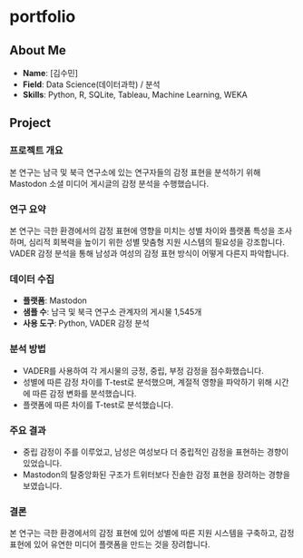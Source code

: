 # portfolio

## About Me
- **Name**: [김수민]
- **Field**: Data Science(데이터과학) / 분석
- **Skills**: Python, R, SQLite, Tableau, Machine Learning, WEKA


## Project
### 프로젝트 개요
본 연구는 남극 및 북극 연구소에 있는 연구자들의 감정 표현을 분석하기 위해 Mastodon 소셜 미디어 게시글의 감정 분석을 수행했습니다.

### 연구 요약
본 연구는 극한 환경에서의 감정 표현에 영향을 미치는 성별 차이와 플랫폼 특성을 조사하며, 심리적 회복력을 높이기 위한 성별 맞춤형 지원 시스템의 필요성을 강조합니다. VADER 감정 분석을 통해 남성과 여성의 감정 표현 방식이 어떻게 다른지 파악합니다.

### 데이터 수집
- **플랫폼**: Mastodon
- **샘플 수**: 남극 및 북극 연구소 관계자의 게시물 1,545개
- **사용 도구**: Python, VADER 감정 분석

### 분석 방법
- VADER를 사용하여 각 게시물의 긍정, 중립, 부정 감정을 점수화했습니다.
- 성별에 따른 감정 차이를 T-test로 분석했으며, 계절적 영향을 파악하기 위해 시간에 따른 감정 변화를 분석했습니다.
- 플랫폼에 따른 차이를 T-test로 분석했습니다.

### 주요 결과
- 중립 감정이 주를 이루었고, 남성은 여성보다 더 중립적인 감정을 표현하는 경향이 있었습니다.
- Mastodon의 탈중앙화된 구조가 트위터보다 진솔한 감정 표현을 장려하는 경향을 보였습니다.

### 결론
본 연구는 극한 환경에서의 감정 표현에 있어 성별에 따른 지원 시스템을 구축하고, 감정표현에 있어 유연한 미디어 플랫폼을 만드는 것을 장려합니다.

